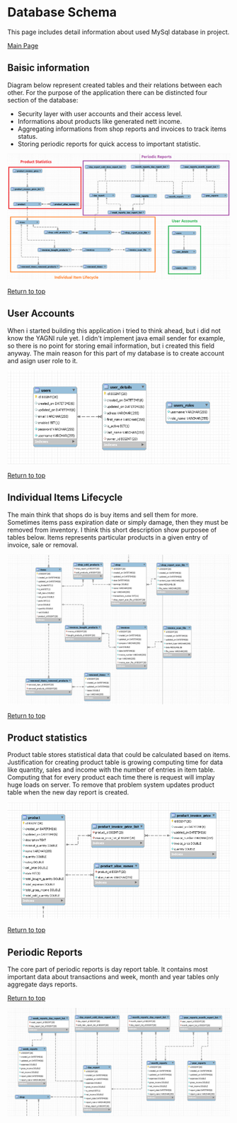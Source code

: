 # Database Schema

This page includes detail information about used MySql database in project.

[Main Page](../../README.md)

## Baisic information
Diagram below represent created tables and their relations between each other. For the purpose of the application there can be distincted four section of the database:
- Security layer with user accounts and their access level. 
- Informations about products like generated nett income.   
- Aggregating informations from shop reports and invoices to track items status.
- Storing periodic reports for quick access to important statistic.

![DB Diagram](DB%20diagram.png)

[Return to top](#Database-Schema)

## User Accounts
When i started building this application i tried to think ahead, but i did not know the YAGNI rule yet. I didn't implement java email sender for example, so there is no point for storing email information, but i created this field anyway. The main reason for this part of my database is to create account and asign user role to it. 

![DB Diagram](DB%20user.png)

[Return to top](#Database-Schema)

## Individual Items Lifecycle
The main think that shops do is buy items and sell them for more. Sometimes items pass expiration date or simply damage, then they must be removed from inventory. I think this short description show purposee of tables below. Items represents particular products in a given entry of invoice, sale or removal.

![DB Diagram](DB%20item%20life.png)

[Return to top](#Database-Schema)

## Product statistics
Product table stores statistical data that could be calculated based on items. Justification for creating product table is growing computing time for data like quantity, sales and income with the number of entries in item table. Computing that for every product each time there is request will implay huge loads on server. To remove that problem system updates product table when the new day report is created. 

![DB Diagram](DB%20product.png)

[Return to top](#Database-Schema)

## Periodic Reports
The core part of periodic reports is day report table. It contains most important data about transactions and week, month and year tables only aggregate days reports.

[Return to top](#Database-Schema)

![DB Diagram](DB%20reports.png)